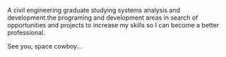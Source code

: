 A civil engineering graduate studying systems analysis and development.the programing and development areas in search of opportunities and projects to increase my skills so I can become a better professional.

See you, space cowboy...
